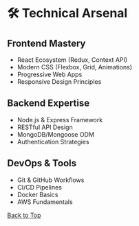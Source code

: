 # 🛠 Technical Arsenal

## Frontend Mastery
- React Ecosystem (Redux, Context API)
- Modern CSS (Flexbox, Grid, Animations)
- Progressive Web Apps
- Responsive Design Principles

## Backend Expertise
- Node.js & Express Framework
- RESTful API Design
- MongoDB/Mongoose ODM
- Authentication Strategies

## DevOps & Tools
- Git & GitHub Workflows
- CI/CD Pipelines
- Docker Basics
- AWS Fundamentals

[Back to Top](#-hi-im-rajbahadur-meena)